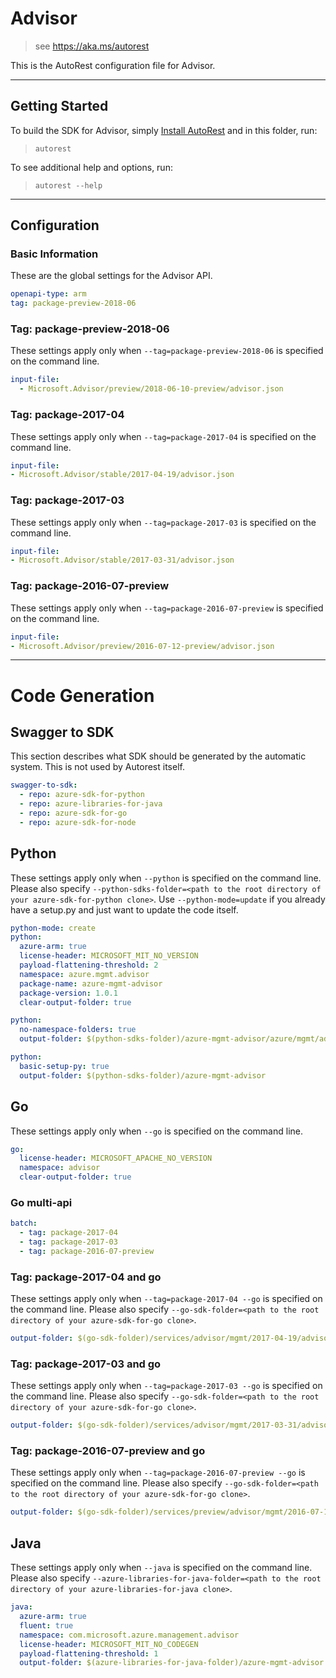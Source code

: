 # Advisor

> see https://aka.ms/autorest

This is the AutoRest configuration file for Advisor.

---

## Getting Started

To build the SDK for Advisor, simply [Install AutoRest](https://aka.ms/autorest/install) and in this folder, run:

> `autorest`

To see additional help and options, run:

> `autorest --help`

---

## Configuration

### Basic Information

These are the global settings for the Advisor API.

``` yaml
openapi-type: arm
tag: package-preview-2018-06
```


### Tag: package-preview-2018-06

These settings apply only when `--tag=package-preview-2018-06` is specified on the command line.

```yaml $(tag) == 'package-preview-2018-06'
input-file:
  - Microsoft.Advisor/preview/2018-06-10-preview/advisor.json
```
### Tag: package-2017-04

These settings apply only when `--tag=package-2017-04` is specified on the command line.

``` yaml $(tag) == 'package-2017-04'
input-file:
- Microsoft.Advisor/stable/2017-04-19/advisor.json
```

### Tag: package-2017-03

These settings apply only when `--tag=package-2017-03` is specified on the command line.

``` yaml $(tag) == 'package-2017-03'
input-file:
- Microsoft.Advisor/stable/2017-03-31/advisor.json
```

### Tag: package-2016-07-preview

These settings apply only when `--tag=package-2016-07-preview` is specified on the command line.

``` yaml $(tag) == 'package-2016-07-preview'
input-file:
- Microsoft.Advisor/preview/2016-07-12-preview/advisor.json
```

---

# Code Generation

## Swagger to SDK

This section describes what SDK should be generated by the automatic system.
This is not used by Autorest itself.

``` yaml $(swagger-to-sdk)
swagger-to-sdk:
  - repo: azure-sdk-for-python
  - repo: azure-libraries-for-java
  - repo: azure-sdk-for-go
  - repo: azure-sdk-for-node
```

## Python

These settings apply only when `--python` is specified on the command line.
Please also specify `--python-sdks-folder=<path to the root directory of your azure-sdk-for-python clone>`.
Use `--python-mode=update` if you already have a setup.py and just want to update the code itself.

``` yaml $(python)
python-mode: create
python:
  azure-arm: true
  license-header: MICROSOFT_MIT_NO_VERSION
  payload-flattening-threshold: 2
  namespace: azure.mgmt.advisor
  package-name: azure-mgmt-advisor
  package-version: 1.0.1
  clear-output-folder: true
```

``` yaml $(python) && $(python-mode) == 'update'
python:
  no-namespace-folders: true
  output-folder: $(python-sdks-folder)/azure-mgmt-advisor/azure/mgmt/advisor
```

``` yaml $(python) && $(python-mode) == 'create'
python:
  basic-setup-py: true
  output-folder: $(python-sdks-folder)/azure-mgmt-advisor
```

## Go

These settings apply only when `--go` is specified on the command line.

``` yaml $(go)
go:
  license-header: MICROSOFT_APACHE_NO_VERSION
  namespace: advisor
  clear-output-folder: true
```

### Go multi-api

``` yaml $(go) && $(multiapi)
batch:
  - tag: package-2017-04
  - tag: package-2017-03
  - tag: package-2016-07-preview
```

### Tag: package-2017-04 and go

These settings apply only when `--tag=package-2017-04 --go` is specified on the command line.
Please also specify `--go-sdk-folder=<path to the root directory of your azure-sdk-for-go clone>`.

``` yaml $(tag) == 'package-2017-04' && $(go)
output-folder: $(go-sdk-folder)/services/advisor/mgmt/2017-04-19/advisor
```

### Tag: package-2017-03 and go

These settings apply only when `--tag=package-2017-03 --go` is specified on the command line.
Please also specify `--go-sdk-folder=<path to the root directory of your azure-sdk-for-go clone>`.

``` yaml $(tag) == 'package-2017-03' && $(go)
output-folder: $(go-sdk-folder)/services/advisor/mgmt/2017-03-31/advisor
```

### Tag: package-2016-07-preview and go

These settings apply only when `--tag=package-2016-07-preview --go` is specified on the command line.
Please also specify `--go-sdk-folder=<path to the root directory of your azure-sdk-for-go clone>`.

``` yaml $(tag) == 'package-2016-07-preview' && $(go)
output-folder: $(go-sdk-folder)/services/preview/advisor/mgmt/2016-07-12-preview/advisor
```

## Java

These settings apply only when `--java` is specified on the command line.
Please also specify `--azure-libraries-for-java-folder=<path to the root directory of your azure-libraries-for-java clone>`.

``` yaml $(java)
java:
  azure-arm: true
  fluent: true
  namespace: com.microsoft.azure.management.advisor
  license-header: MICROSOFT_MIT_NO_CODEGEN
  payload-flattening-threshold: 1
  output-folder: $(azure-libraries-for-java-folder)/azure-mgmt-advisor
```
